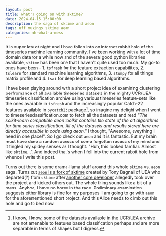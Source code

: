 ```yaml
---
layout: post
title: what's going on with sktime?
date: 2024-04-15 15:00:00
description: the saga of sktime and aeon
tags: uff musings sktime aeon
categories: oh-what-a-mess
---
```


It is super late at night and I have fallen into an internet rabbit hole of the timeseries machine learning community. I've been working with a lot of time domain data for a while now and of the several good python libraries available, `sktime` has been one that I haven't quite used too much. My go-to ones have been - 1. `tsfresh` for the feature extraction capabilities, 2. `tslearn` for standard machine learning algorithms, 3. `stumpy` for all things matrix profile and 4. `tsai` for deep learning based algorithms.

I have been playing around with a short project idea of examining clustering perfromance of all available timeseries datasets in the mighty UCR/UEA timeseries classification archive using various timeseries feature-sets like the ones available in `tsfresh` and the increasingly popular Catch-22 features available in `pycatch22` package[^1], so imagine my delight when I went to timeseriesclassification.com to fetch all the datasets and read _"The scikit-learn compatible aeon toolkit contains the state of the art algorithms for time series classification. All of the datasets and results stored here are directly accessible in code using aeon."_ I thought, "Awesome, eveything I need in one place!". So I go check out `aeon` and it is fantastic. But my brain must have done a random access of some forgotten recess of my mind and it tingled my spidey senses as I thought. "Huh, this looked familiar. Almost like `sktime`...". And indeed that's when I fell into the current rabbit hole from whence I write this post.

Turns out there is some drama-llama stuff around this whole `sktime` vs. `aeon` saga. Turns out [`aeon` is a fork of sktime](https://news.ycombinator.com/item?id=36432369) created by Tony Bagnall of UEA who departed(?) from `sktime` after [another core developer](https://github.com/sktime/community-org/issues/45) allegedly took over the project and kicked others out. The whole thing sounds like a bit of a mess. Anyhoo, I have no horse in the race. Preliminary examination suggests either library is fine for my purposes. I am going to go with `aeon` for the aforementioned short project. And this Alice needs to climb out this hole and go to bed now.

[^1]: I know, I know, some of the datasets available in the UCR/UEA archive are not amenable to features based classification perhaps and are more separable in terms of shapes but I digress.